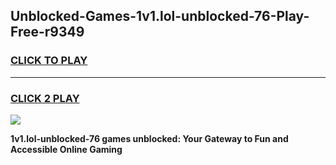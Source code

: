 
## Unblocked-Games-1v1.lol-unblocked-76-Play-Free-r9349
<h3>
<a href="https://premium76.site?title=1v1.lol-unblocked-76&ref=15A">CLICK TO PLAY</a></h3>
<hr>

<h3>
<a href="https://premium76.site?title=1v1.lol-unblocked-76&ref=15A">CLICK 2 PLAY</a>
  
</h3>

<a href="https://premium76.site?title=1v1.lol-unblocked-76&ref=15A"><img src="https://clearcache.store/games.png"></a>


**1v1.lol-unblocked-76 games unblocked: Your Gateway to Fun and Accessible Online Gaming**
